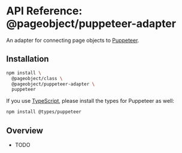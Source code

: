 # API Reference: @pageobject/puppeteer-adapter

An adapter for connecting page objects to [Puppeteer][puppeteer].

## Installation

```sh
npm install \
  @pageobject/class \
  @pageobject/puppeteer-adapter \
  puppeteer
```

If you use [TypeScript][typescript], please install the types for Puppeteer as well:

```sh
npm install @types/puppeteer
```

## Overview

- TODO

[puppeteer]: https://github.com/GoogleChrome/puppeteer
[typescript]: https://www.typescriptlang.org/
